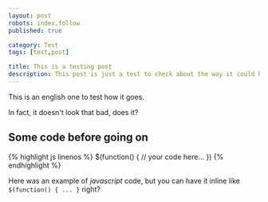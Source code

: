 ```yaml
---
layout: post
robots: index,follow
published: true

category: Test
tags: [test,post]

title: This is a testing post
description: This post is just a test to check about the way it could handle it...
---
```


This is an english one to test how it goes.

In fact, it doesn't look that bad, does it?

## Some code before going on

{% highlight js linenos %}
$(function() {
    // your code here...
})
{% endhighlight %}

Here was an example of *javascript* code, but you can have it inline like `$(function() { ... }` right?
